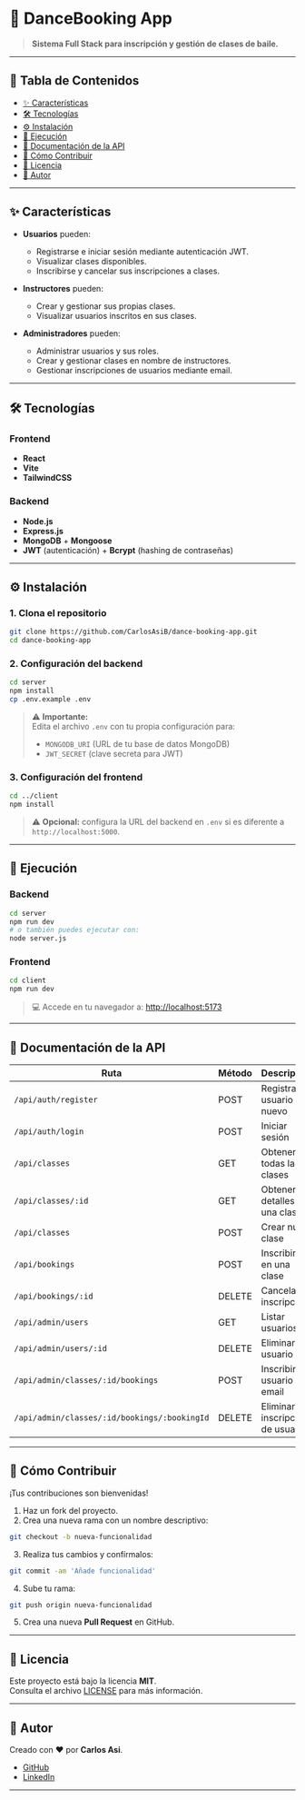 
# 💃 DanceBooking App

> **Sistema Full Stack para inscripción y gestión de clases de baile.**

---

## 📖 Tabla de Contenidos

- [✨ Características](#-características)
- [🛠️ Tecnologías](#️-tecnologías)
- [⚙️ Instalación](#️-instalación)
- [🚀 Ejecución](#-ejecución)
- [📑 Documentación de la API](#-documentación-de-la-api)
- [🤝 Cómo Contribuir](#-cómo-contribuir)
- [📜 Licencia](#-licencia)
- [📝 Autor](#-autor)

---

## ✨ Características

- **Usuarios** pueden:
  - Registrarse e iniciar sesión mediante autenticación JWT.
  - Visualizar clases disponibles.
  - Inscribirse y cancelar sus inscripciones a clases.

- **Instructores** pueden:
  - Crear y gestionar sus propias clases.
  - Visualizar usuarios inscritos en sus clases.

- **Administradores** pueden:
  - Administrar usuarios y sus roles.
  - Crear y gestionar clases en nombre de instructores.
  - Gestionar inscripciones de usuarios mediante email.

---

## 🛠️ Tecnologías

### Frontend

- **React**
- **Vite**
- **TailwindCSS**

### Backend

- **Node.js**
- **Express.js**
- **MongoDB** + **Mongoose**
- **JWT** (autenticación) + **Bcrypt** (hashing de contraseñas)

---

## ⚙️ Instalación

### 1. Clona el repositorio

```bash
git clone https://github.com/CarlosAsiB/dance-booking-app.git
cd dance-booking-app
```

### 2. Configuración del backend

```bash
cd server
npm install
cp .env.example .env
```

> ⚠️ **Importante:**  
> Edita el archivo `.env` con tu propia configuración para:
>
> - `MONGODB_URI` (URL de tu base de datos MongoDB)
> - `JWT_SECRET` (clave secreta para JWT)

### 3. Configuración del frontend

```bash
cd ../client
npm install
```

> ⚠️ **Opcional:** configura la URL del backend en `.env` si es diferente a `http://localhost:5000`.

---

## 🚀 Ejecución

### Backend

```bash
cd server
npm run dev
# o también puedes ejecutar con:
node server.js
```

### Frontend

```bash
cd client
npm run dev
```

> 💻 Accede en tu navegador a: [http://localhost:5173](http://localhost:5173)

---

## 📑 Documentación de la API

| Ruta                              | Método | Descripción                           | Rol                 |
|-----------------------------------|--------|---------------------------------------|---------------------|
| `/api/auth/register`              | POST   | Registrar usuario nuevo               | Público             |
| `/api/auth/login`                 | POST   | Iniciar sesión                        | Público             |
| `/api/classes`                    | GET    | Obtener todas las clases              | Usuario             |
| `/api/classes/:id`                | GET    | Obtener detalles de una clase         | Usuario             |
| `/api/classes`                    | POST   | Crear nueva clase                     | Instructor, Admin   |
| `/api/bookings`                   | POST   | Inscribirse en una clase              | Usuario             |
| `/api/bookings/:id`               | DELETE | Cancelar inscripción                  | Usuario             |
| `/api/admin/users`                | GET    | Listar usuarios                       | Admin               |
| `/api/admin/users/:id`            | DELETE | Eliminar usuario                      | Admin               |
| `/api/admin/classes/:id/bookings` | POST   | Inscribir usuario por email           | Admin               |
| `/api/admin/classes/:id/bookings/:bookingId`| DELETE | Eliminar inscripción de usuario  | Admin               |

---

## 🤝 Cómo Contribuir

¡Tus contribuciones son bienvenidas!

1. Haz un fork del proyecto.
2. Crea una nueva rama con un nombre descriptivo:
```bash
git checkout -b nueva-funcionalidad
```
3. Realiza tus cambios y confírmalos:
```bash
git commit -am 'Añade funcionalidad'
```
4. Sube tu rama:
```bash
git push origin nueva-funcionalidad
```
5. Crea una nueva **Pull Request** en GitHub.

---

## 📜 Licencia

Este proyecto está bajo la licencia **MIT**.  
Consulta el archivo [LICENSE](LICENSE) para más información.

---

## 📝 Autor

Creado con ❤️ por **Carlos Asi**.

- [GitHub](https://github.com/CarlosAsiB)
- [LinkedIn](https://www.linkedin.com/in/carlos-asi-baruj/) 

---

